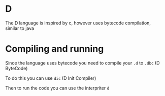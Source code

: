 # D
The D language is inspired by c, however uses bytecode compilation, similar to java

# Compiling and running
Since the language uses bytecode you need to compile your `.d` to `.dbc` (D ByteCode)

To do this you can use `dic` (D Init Compiler)

Then to run the code you can use the interpriter `d`
